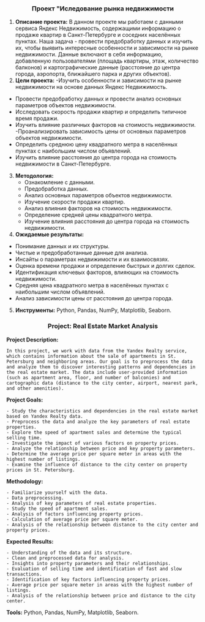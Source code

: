 <h3 align="center">Проект "Иследование рынка недвижимости</h3>

1. **Описание проекта:**
    В данном проекте мы работаем с данными сервиса Яндекс Недвижимость, содержащими информацию о продаже квартир в Санкт-Петербурге и соседних населённых пунктах. Наша задача - провести предобработку данных и изучить их, чтобы выявить интересные особенности и зависимости на рынке недвижимости. Данные включают в себя информацию, добавленную пользователями (площадь квартиры, этаж, количество балконов) и картографические данные (расстояние до центра города, аэропорта, ближайшего парка и других объектов).
2. **Цели проекта:**
  -Изучить особенности и зависимости на рынке недвижимости на основе данных Яндекс Недвижимость.
 - Провести предобработку данных и провести анализ основных параметров объектов недвижимости.
 - Исследовать скорость продажи квартир и определить типичное время продажи.
 - Изучить влияние различных факторов на стоимость недвижимости.
 -Проанализировать зависимость цены от основных параметров объектов недвижимости.
- Определить среднюю цену квадратного метра в населённых пунктах с наибольшим числом объявлений.
- Изучить влияние расстояния до центра города на стоимость недвижимости в Санкт-Петербурге.
3. **Методология:**
    -	Ознакомление с данными.
    - Предобработка данных.
    - Анализ основных параметров объектов недвижимости.
    - Изучение скорости продажи квартир.
    - Анализ влияния факторов на стоимость недвижимости.
    - Определение средней цены квадратного метра.
    - Изучение влияния расстояния до центра города на стоимость недвижимости.
4. **Ожидаемые результаты:**
- Понимание данных и их структуры.
- Чистые и предобработанные данные для анализа.
- Инсайты о параметрах недвижимости и их взаимосвязях.
- Оценка времени продажи и определение быстрых и долгих сделок.
- Идентификация ключевых факторов, влияющих на стоимость недвижимости.
- Средняя цена квадратного метра в населённых пунктах с наибольшим числом объявлений.
- Анализ зависимости цены от расстояния до центра города.
5. **Инструменты:**
    Python, Pandas, NumPy, Matplotlib, Seaborn.
  
<h3 align="center">  Project: Real Estate Market Analysis </h3>

**Project Description:**

    In this project, we work with data from the Yandex Realty service, which contains information about the sale of apartments in St. Petersburg and neighboring areas. Our goal is to preprocess the data and analyze them to discover interesting patterns and dependencies in the real estate market. The data include user-provided information (such as apartment area, floor, and number of balconies) and cartographic data (distance to the city center, airport, nearest park, and other amenities).

**Project Goals:**

    - Study the characteristics and dependencies in the real estate market based on Yandex Realty data.
    - Preprocess the data and analyze the key parameters of real estate properties.
    - Explore the speed of apartment sales and determine the typical selling time.
    - Investigate the impact of various factors on property prices.
    - Analyze the relationship between price and key property parameters.
    - Determine the average price per square meter in areas with the highest number of listings.
    - Examine the influence of distance to the city center on property prices in St. Petersburg.
**Methodology:**

    - Familiarize yourself with the data.
    - Data preprocessing.
    - Analysis of key parameters of real estate properties.
    - Study the speed of apartment sales.
    - Analysis of factors influencing property prices.
    - Calculation of average price per square meter.
    - Analysis of the relationship between distance to the city center and property prices.
**Expected Results:**

    - Understanding of the data and its structure.
    - Clean and preprocessed data for analysis.
    - Insights into property parameters and their relationships.
    - Evaluation of selling time and identification of fast and slow transactions.
    - Identification of key factors influencing property prices.
    - Average price per square meter in areas with the highest number of listings.
    - Analysis of the relationship between price and distance to the city center.
**Tools:**
Python, Pandas, NumPy, Matplotlib, Seaborn.
